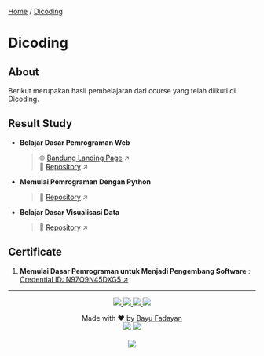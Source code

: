 [Home](https://bayufadayan.github.io/coursework-archive/) / [Dicoding](https://bayufadayan.github.io/coursework-archive/dicoding)

# Dicoding
## About  

Berikut merupakan hasil pembelajaran dari course yang telah diikuti di Dicoding.

## Result Study

- **Belajar Dasar Pemrograman Web**
  > 🌐 [Bandung Landing Page](https://bayufadayan.github.io/coursework-archive/dicoding/belajar-dasar-pemrograman-web/#) ↗  
  > 📂 [Repository](https://github.com/bayufadayan/coursework-archive/tree/main/dicoding/belajar-dasar-pemrograman-web) ↗

- **Memulai Pemrograman Dengan Python**
  > 📂 [Repository](https://github.com/bayufadayan/coursework-archive/tree/main/dicoding/memulai-pemrograman-dengan-python) ↗

- **Belajar Dasar Visualisasi Data**
  > 📂 [Repository](https://github.com/bayufadayan/coursework-archive/tree/main/dicoding/belajar-dasar-visualisasi-data) ↗

## Certificate
1. **Memulai Dasar Pemrograman untuk Menjadi Pengembang Software** : [Credential ID: N9ZO9N45DXG5 ↗](https://dicoding.com/certificates/N9ZO9N45DXG5)

---

<p align="center">
</p>
<p align="center">
    <a href="https://github.com/bayufadayan">
        <img src="https://img.shields.io/badge/GitHub-181717?style=for-the-badge&logo=github&logoColor=white"/>
    </a>
    <a href="https://www.linkedin.com/in/muhamad-bayu-fadayan/">
        <img src="https://img.shields.io/badge/LinkedIn-0A66C2?style=for-the-badge&logo=linkedin&logoColor=white"/>
    </a>
    <a href="https://bayufadayan.my.id/">
        <img src="https://img.shields.io/badge/Portfolio-000000?style=for-the-badge&logo=vercel&logoColor=white"/>
    </a>
    <a href="https://drive.google.com/file/d/1fPClIxWKbeaKyArwL9cSIDmOFeT-tBt2/view?usp=drive_link">
        <img src="https://img.shields.io/badge/CURICULUM VITAE-4285F4?style=for-the-badge&logo=googledrive&logoColor=white"/>
    </a>
</p>

<p align="center">
  Made with ❤️ by <a href="https://github.com/bayufadayan">Bayu Fadayan</a><br/>
  <img src="https://img.shields.io/badge/Year-2025-blue?style=flat-square"/> 
  <img src="https://img.shields.io/badge/Role-Frontend%20Engineer-purple?style=flat-square"/><br/><br/>
  <a href="https://github.com/bayufadayan/coursework-archive">
    <img src="https://img.shields.io/badge/Go%20to%20this%20repository-000000?style=flat-square&logo=github&logoColor=white"/>
  </a>
</p>

